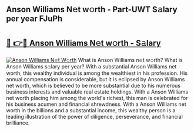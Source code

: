 ## Anson Williams N𝚎t w𝚘rth - Part-UWT S𝚊lary per year FJuPh

# <h2><a href="http://gc2b42.nevu.top/?p=Anson+Williams">🔗 👉🔴 Anson Williams N𝚎t w𝚘rth - S𝚊lary</a></h2>

[![Anson Williams N𝚎t W𝚘rth](https://i.imgur.com/Oavwk0R.jpeg)](http://gc2b42.nevu.top/?p=Anson+Williams)
What is Anson Williams n𝚎t w𝚘rth? What is Anson Williams s𝚊lary per year?
With a substantial Anson Williams net worth, this wealthy individual is among the wealthiest in his profession. His annual compensation is considerable, but it is eclipsed by Anson Williams net worth, which is believed to be more substantial due to his numerous business interests and valuable real estate holdings. With a Anson Williams net worth placing him among the world's richest, this man is celebrated for his business acumen and financial shrewdness. With a Anson Williams net worth in the billions and a substantial income, this wealthy person is a leading illustration of the power of diligence, perseverance, and financial brilliance.
